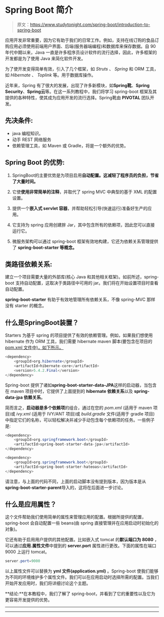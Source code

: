 # Spring Boot 简介

> 原文：<https://www.studytonight.com/spring-boot/introduction-to-spring-boot>

应用开发非常重要，因为它有助于我们的日常工作。例如，支持在线订购的食品订购应用必须使用前端用户界面、后端(服务器端编程)和数据库来保存数据。自 90 年代中期以来，Java 一直是许多程序员设计软件的流行选择，因此，许多框架的开发都是为了使用 Java 来简化软件开发。

为了使开发变得简单有效，引入了几个框架，如 *Struts* 、 *Spring* 和 ORM 工具，如 *Hibernate* 、 *Toplink* 等。用于数据库操作。

近年来，Spring 有了很大的发展，出现了许多新模块，如**Spring靴**、**Spring Security**、**Spring云**等。在这一系列教程中，我们将学习 spring-boot 框架及其提供的各种特性，使其成为应用开发的流行选择。Spring靴由 **PIVOTAL** 团队开发。

## 先决条件:

*   java 编程知识。
*   动手 REST 网络服务
*   依赖管理工具，如 Maven 或 Gradle，将是一个额外的优势。

## Spring Boot 的优势:

1.  SpringBoot的主要优势是为项目启用**自动配置。这减轻了程序员的负担，节省了大量时间。**

2.  它使**使用非常简单的注释**，并取代了 spring MVC 中典型的基于 XML 的配置设置。

3.  提供一个**嵌入式 servlet 容器**，并帮助轻松引导(快速运行)准备好生产的应用。

4.  它支持为 spring 应用创建胖 Jar，其中包含所有的依赖项，因此您可以直接运行它。

5.  微服务架构可以通过 spring-boot 框架有效地构建，它还为依赖关系管理提供了 **spring-boot-starter 等概念。**

## 类路径依赖关系:

建立一个项目需要大量的外部库(核心 Java 和其他相关框架)。如前所述，spring-boot 支持自动配置，这取决于类路径中可用的 jar。我们将在开始设置项目时查看自动配置。

**spring-boot-starter** 有助于有效地管理所有依赖关系，不像 spring-MVC 那样没有 starter 的概念。

## 什么是SpringBoot装置？

Starters 为基于 spring 的项目提供了有效的依赖管理。例如，如果我们想使用 hibernate 作为 ORM 工具，我们需要 hibernate maven 脚本(要包含在项目的 [pom.xml 文件中)，如下所示。](https://www.studytonight.com/maven/pom-in-maven)

```java
<dependency>
    <groupId>org.hibernate</groupId>
    <artifactId>hibernate-core</artifactId>
    <version>5.4.2.Final</version>
</dependency>
```

Spring-boot 提供了诸如**spring-boot-starter-data-JPA**这样的启动器，当包含在 maven 项目中时，它提供了上面提到的 **hibernate 依赖关系**以及 **spring-data-jpa 依赖关系**。

简而言之，**启动器是多个依赖项**的组合，通过在您的 *pom.xml* (适用于 maven 项目)或 *ivy.xml* (适用于 IVY/ANT 项目)或 *build.gradle* 文件(适用于 gradle 项目)中指定它们的名称，可以轻松解决并减少手动包含每个依赖项的任务。一些例子是:

```java
<dependency>
    <groupId>org.springframework.boot</groupId>
    <artifactId>spring-boot-starter-data-jpa</artifactId>
</dependency>

<dependency>
    <groupId>org.springframework.boot</groupId>
    <artifactId>spring-boot-starter-hateoas</artifactId>
</dependency>
```

请注意，与上面的代码不同，上面的启动脚本没有提到版本，因为版本是从**spring-boot-starter-parent**导入的，这将在后面进一步讨论。

## 什么是应用属性？

这个文件帮助我们使用简单的属性来管理应用的配置。根据所提供的配置，spring-boot 会自动配置一些 beans(由 spring 直接管理并在应用启动时初始化的对象)。

它还有助于启用用户提供的其他配置。比如嵌入式 tomcat 的**默认端口为 8080** ，可以通过**应用.属性文件**中提到的 **server.port** 属性进行更改。下面的属性在端口 9000 上运行 tomcat。

```java
server.port=9000
```

以上属性文件可以替换为 **yml 文件(application.yml)** 。Spring-boot 使我们能够为不同的环境维护多个属性文件。我们可以在应用启动时选择所需的配置。当我们开始开发应用时，我们将详细讨论这个主题。

**结论:**在本教程中，我们了解了 spring-boot，并看到了它的重要性以及它为更容易开发提供的优势。

* * *

* * *
